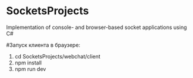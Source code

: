 # SocketsProjects
Implementation of console- and browser-based socket applications using C#


#Запуск клиента в браузере:
1) cd SocketsProjects/webchat/client
2) npm install
3) npm run dev
